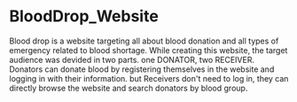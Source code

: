 # BloodDrop_Website

Blood drop is a website targeting all about blood donation and all types of emergency related to blood shortage. While creating this website, the target audience  was devided in two parts. one DONATOR, two RECEIVER. Donators can donate blood by registering themselves in the website and logging in with their information. but Receivers don't need to log in, they can directly browse the website and search donators by blood group. 
